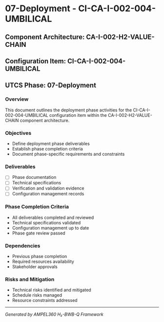 # 07-Deployment - CI-CA-I-002-004-UMBILICAL

## Component Architecture: CA-I-002-H2-VALUE-CHAIN
## Configuration Item: CI-CA-I-002-004-UMBILICAL
## UTCS Phase: 07-Deployment

### Overview
This document outlines the deployment phase activities for the CI-CA-I-002-004-UMBILICAL configuration item within the CA-I-002-H2-VALUE-CHAIN component architecture.

### Objectives
- Define deployment phase deliverables
- Establish phase completion criteria
- Document phase-specific requirements and constraints

### Deliverables
- [ ] Phase documentation
- [ ] Technical specifications
- [ ] Verification and validation evidence
- [ ] Configuration management records

### Phase Completion Criteria
- All deliverables completed and reviewed
- Technical specifications validated
- Configuration management up to date
- Phase gate review passed

### Dependencies
- Previous phase completion
- Required resources availability
- Stakeholder approvals

### Risks and Mitigation
- Technical risks identified and mitigated
- Schedule risks managed
- Resource constraints addressed

---
*Generated by AMPEL360 H₂-BWB-Q Framework*
